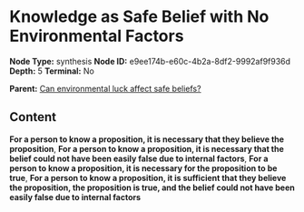 # Knowledge as Safe Belief with No Environmental Factors

**Node Type:** synthesis
**Node ID:** e9ee174b-e60c-4b2a-8df2-9992af9f936d
**Depth:** 5
**Terminal:** No

**Parent:** [Can environmental luck affect safe beliefs?](can-environmental-luck-affect-safe-beliefs-antithesis-b34f7dd1-01a9-4868-bed4-69e416f0d07b.md)

## Content

**For a person to know a proposition, it is necessary that they believe the proposition**, **For a person to know a proposition, it is necessary that the belief could not have been easily false due to internal factors**, **For a person to know a proposition, it is necessary for the proposition to be true**, **For a person to know a proposition, it is sufficient that they believe the proposition, the proposition is true, and the belief could not have been easily false due to internal factors**

